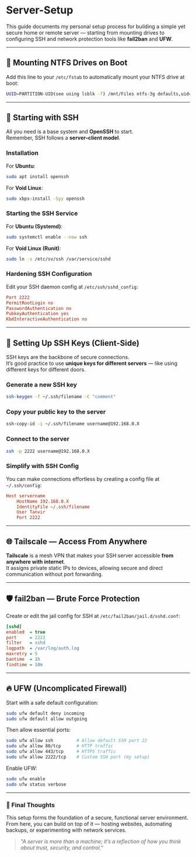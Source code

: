 # Server-Setup

  This guide documents my personal setup process for building a simple yet secure home or remote server — starting from mounting drives to configuring SSH and network protection tools like **fail2ban** and **UFW**.

---

## 📂 Mounting NTFS Drives on Boot

Add this line to your `/etc/fstab` to automatically mount your NTFS drive at boot:

```bash
UUID=PARTITION-UID(see using lsblk -f) /mnt/Files ntfs-3g defaults,uid=1000,gid=1000,umask=022 0 0
```

---

## 🔐 Starting with SSH

All you need is a base system and **OpenSSH** to start.  
Remember, SSH follows a **server–client model**.

### Installation

For **Ubuntu**:
```bash
sudo apt install openssh
```

For **Void Linux**:
```bash
sudo xbps-install -Syy openssh
```

### Starting the SSH Service

For **Ubuntu (Systemd)**:
```bash
sudo systemctl enable --now ssh
```

For **Void Linux (Runit)**:
```bash
sudo ln -s /etc/sv/ssh /var/service/sshd
```

### Hardening SSH Configuration

Edit your SSH daemon config at `/etc/ssh/sshd_config`:

```ini
Port 2222
PermitRootLogin no
PasswordAuthentication no
PubkeyAuthentication yes
KbdInteractiveAuthentication no
```

---

## 🧩 Setting Up SSH Keys (Client-Side)

SSH keys are the backbone of secure connections.  
It’s good practice to use **unique keys for different servers** — like using different keys for different doors.

### Generate a new SSH key
```bash
ssh-keygen -f ~/.ssh/filename -C "comment"
```

### Copy your public key to the server
```bash
ssh-copy-id -i ~/.ssh/filename username@192.168.0.X
```

### Connect to the server
```bash
ssh -p 2222 username@192.168.0.X
```

### Simplify with SSH Config

You can make connections effortless by creating a config file at `~/.ssh/config`:

```ini
Host servername
    HostName 192.168.0.X
    IdentityFile ~/.ssh/filename
    User Tanvir
    Port 2222
```

---

## 🌐 Tailscale — Access From Anywhere

**Tailscale** is a mesh VPN that makes your SSH server accessible **from anywhere with internet**.  
It assigns private static IPs to devices, allowing secure and direct communication without port forwarding.

---

## 🛡️ fail2ban — Brute Force Protection

Create or edit the jail config for SSH at `/etc/fail2ban/jail.d/sshd.conf`:

```ini
[sshd]
enabled  = true
port     = 2222
filter   = sshd
logpath  = /var/log/auth.log
maxretry = 5
bantime  = 1h
findtime = 10m
```

---

## 🔥 UFW (Uncomplicated Firewall)

Start with a safe default configuration:

```bash
sudo ufw default deny incoming
sudo ufw default allow outgoing
```

Then allow essential ports:

```bash
sudo ufw allow ssh         # Allow default SSH port 22
sudo ufw allow 80/tcp      # HTTP traffic
sudo ufw allow 443/tcp     # HTTPS traffic
sudo ufw allow 2222/tcp    # Custom SSH port (my setup)
```

Enable UFW:
```bash
sudo ufw enable
sudo ufw status verbose
```

---

### 🧠 Final Thoughts

This setup forms the foundation of a secure, functional server environment.  
From here, you can build on top of it — hosting websites, automating backups, or experimenting with network services.

> *"A server is more than a machine; it’s a reflection of how you think about trust, security, and control."*

